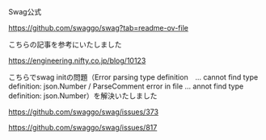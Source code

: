 Swag公式

https://github.com/swaggo/swag?tab=readme-ov-file

こちらの記事を参考にいたしました

https://engineering.nifty.co.jp/blog/10123

こちらでswag initの問題（Error parsing type definition　... cannot find type definition: json.Number / ParseComment error in file ... annot find type definition: json.Number）を解決いたしました

https://github.com/swaggo/swag/issues/373

https://github.com/swaggo/swag/issues/817
